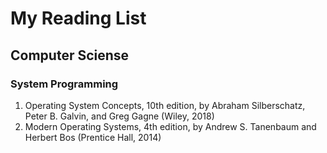 # My Reading List

## Computer Sciense

### System Programming
1. Operating System Concepts, 10th edition, by Abraham Silberschatz, Peter B. Galvin, and Greg Gagne (Wiley, 2018)
1. Modern Operating Systems, 4th edition, by Andrew S. Tanenbaum and Herbert Bos (Prentice Hall, 2014)

